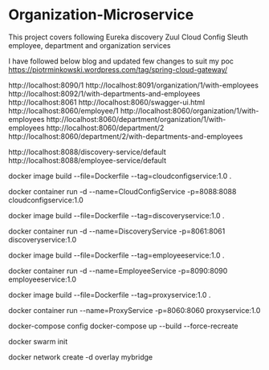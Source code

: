 # Organization-Microservice

This project covers following 
Eureka discovery
Zuul
Cloud Config
Sleuth
employee, department and organization services

I have followed below blog and updated few changes to suit my poc
https://piotrminkowski.wordpress.com/tag/spring-cloud-gateway/

http://localhost:8090/1
http://localhost:8091/organization/1/with-employees
http://localhost:8092/1/with-departments-and-employees
http://localhost:8061
http://localhost:8060/swagger-ui.html
http://localhost:8060/employee/1
http://localhost:8060/organization/1/with-employees
http://localhost:8060/department/organization/1/with-employees
http://localhost:8060/department/2
http://localhost:8060/department/2/with-departments-and-employees


http://localhost:8088/discovery-service/default
http://localhost:8088/employee-service/default


docker image build --file=Dockerfile --tag=cloudconfigservice:1.0 .

docker container run -d  --name=CloudConfigService -p=8088:8088 cloudconfigservice:1.0



docker image build --file=Dockerfile --tag=discoveryservice:1.0 .

docker container run -d --name=DiscoveryService -p=8061:8061 discoveryservice:1.0


docker image build --file=Dockerfile --tag=employeeservice:1.0 .

docker container run -d  --name=EmployeeService -p=8090:8090 employeeservice:1.0


docker image build --file=Dockerfile --tag=proxyservice:1.0 .

docker container run --name=ProxyService -p=8060:8060 proxyservice:1.0

docker-compose config
docker-compose up --build --force-recreate


docker swarm init

docker network create -d overlay mybridge


